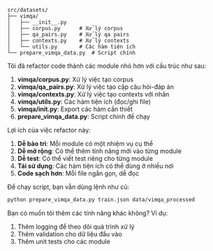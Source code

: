 
```
src/datasets/
├── vimqa/
│   ├── __init__.py
│   ├── corpus.py      # Xử lý corpus
│   ├── qa_pairs.py    # Xử lý qa pairs
│   ├── contexts.py    # Xử lý contexts
│   └── utils.py       # Các hàm tiện ích
└── prepare_vimqa_data.py  # Script chính
```

Tôi đã refactor code thành các module nhỏ hơn với cấu trúc như sau:

1. **vimqa/corpus.py**: Xử lý việc tạo corpus
2. **vimqa/qa_pairs.py**: Xử lý việc tạo cặp câu hỏi-đáp án
3. **vimqa/contexts.py**: Xử lý việc tạo contexts với nhãn
4. **vimqa/utils.py**: Các hàm tiện ích (đọc/ghi file)
5. **vimqa/__init__.py**: Export các hàm cần thiết
6. **prepare_vimqa_data.py**: Script chính để chạy

Lợi ích của việc refactor này:

1. **Dễ bảo trì**: Mỗi module có một nhiệm vụ cụ thể
2. **Dễ mở rộng**: Có thể thêm tính năng mới vào từng module
3. **Dễ test**: Có thể viết test riêng cho từng module
4. **Tái sử dụng**: Các hàm tiện ích có thể dùng ở nhiều nơi
5. **Code sạch hơn**: Mỗi file ngắn gọn, dễ đọc

Để chạy script, bạn vẫn dùng lệnh như cũ:
```bash
python prepare_vimqa_data.py train.json data/vimqa_processed
```

Bạn có muốn tôi thêm các tính năng khác không? Ví dụ:
1. Thêm logging để theo dõi quá trình xử lý
2. Thêm validation cho dữ liệu đầu vào
3. Thêm unit tests cho các module
